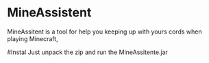 # MineAssistent
MineAssitent is a tool for help you keeping up with yours cords when playing Minecraft, 


#Instal
Just unpack the zip and run the MineAssitente.jar
